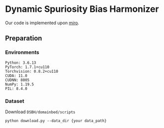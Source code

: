 # Dynamic Spuriosity Bias Harmonizer
Our code is implemented upon [miro](https://github.com/khanrc/miro).

## Preparation
### Environments
```
Python: 3.6.13
PyTorch: 1.7.1+cu110
Torchvision: 0.8.2+cu110
CUDA: 11.0
CUDNN: 8005
NumPy: 1.19.5
PIL: 8.4.0
```

### Dataset
Download ```DSBH/domainbed/scripts```
```
python download.py --data_dir {your data_path}
```
